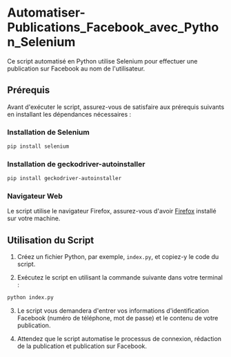 # Automatiser-Publications_Facebook_avec_Python_Selenium

Ce script automatisé en Python utilise Selenium pour effectuer une publication sur Facebook au nom de l'utilisateur.

## Prérequis

Avant d'exécuter le script, assurez-vous de satisfaire aux prérequis suivants en installant les dépendances nécessaires :

### Installation de Selenium

```bash
pip install selenium
```

### Installation de geckodriver-autoinstaller

```bash
pip install geckodriver-autoinstaller
```

### Navigateur Web

Le script utilise le navigateur Firefox, assurez-vous d'avoir [Firefox](https://www.mozilla.org/en-US/firefox/new/) installé sur votre machine.

## Utilisation du Script

1. Créez un fichier Python, par exemple, `index.py`, et copiez-y le code du script.

2. Exécutez le script en utilisant la commande suivante dans votre terminal :

```bash
python index.py
```

3. Le script vous demandera d'entrer vos informations d'identification Facebook (numéro de téléphone, mot de passe) et le contenu de votre publication.

4. Attendez que le script automatise le processus de connexion, rédaction de la publication et publication sur Facebook.